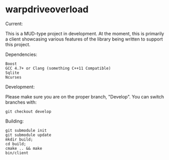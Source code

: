 warpdriveoverload
=================

Current: 

This is a MUD-type project in development. At the moment, this is primarily a client showcasing various features of the library being written to support this project.
    

Dependencies:

    Boost
    GCC 4.7+ or Clang (something C++11 Compatible)
    Sqlite
    Ncurses
    

Development:

Please make sure you are on the proper branch, "Develop". You can switch branches with:
    
    git checkout develop
        


Building:

    git submodule init
    git submodule update
    mkdir build;
    cd build;
    cmake .. && make
    bin/client
    
